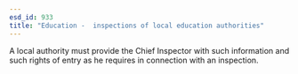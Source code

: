 ```yaml
---
esd_id: 933
title: "Education -  inspections of local education authorities"
---
```


A local authority must provide the Chief Inspector with such information and such rights of entry as he requires in connection with an inspection.


